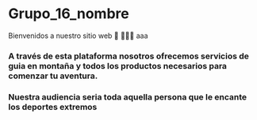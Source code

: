 # Grupo_16_nombre
Bienvenidos a nuestro sitio web 👋 👩🏾‍💻 aaa
### A través de esta plataforma nosotros ofrecemos servicios de guia en montaña y todos los productos necesarios para comenzar tu aventura. 
### Nuestra audiencia seria toda aquella persona que le encante los deportes extremos 
